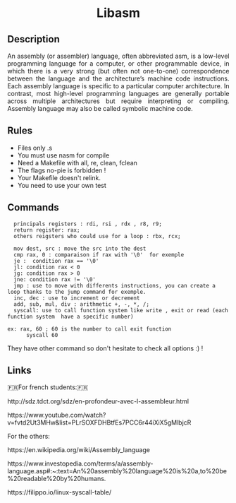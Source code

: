 <h1 align = 'center' >Libasm</h1>

<h2>Description</h2>

<p align = 'justify'>An assembly (or assembler) language, often abbreviated asm, is a low-level programming
language for a computer, or other programmable device, in which there is a very strong
(but often not one-to-one) correspondence between the language and the architecture’s
machine code instructions. Each assembly language is specific to a particular computer
architecture. In contrast, most high-level programming languages are generally portable
across multiple architectures but require interpreting or compiling. Assembly language
may also be called symbolic machine code.</p>

<h2>Rules</h2>

<ul>
  <li>Files only .s</li>
  <li>You must use nasm for compile</li>
  <li>Need a Makefile with all, re, clean, fclean</li>
  <li>The flags no-pie is forbidden !</li>
  <li>Your Makefile doesn't relink.</li>
  <li>You need to use your own test </li>
</ul>

<h2>Commands</h2>

```
  principals registers : rdi, rsi , rdx , r8, r9;
  return register: rax;
  others reigsters who could use for a loop : rbx, rcx;

  mov dest, src : move the src into the dest
  cmp rax, 0 : comparaison if rax with '\0'  for exemple
  je :  condition rax == '\0'
  jl: condition rax < 0
  jg: condition rax > 0
  jne: condition rax != '\0'
  jmp : use to move with differents instructions, you can create a loop thanks to the jump command for exemple.
  inc, dec : use to increment or decrement
  add, sub, mul, div : arithmetic +, -, *, /;
  syscall: use to call function system like write , exit or read (each function system  have a specific number)

ex: rax, 60 ; 60 is the number to call exit function
      syscall 60
```

They have other command so don't hesitate to check all options :) ! 



<h2>Links</h2>

<p>🇫🇷For french students:🇫🇷</p>
<p>http://sdz.tdct.org/sdz/en-profondeur-avec-l-assembleur.html</p>
<p>https://www.youtube.com/watch?v=fvtd2Ut3MHw&list=PLrSOXFDHBtfEs7PCC6r44iXiX5gMlbjcR</p>

<p>For the others:</p>
<p>https://en.wikipedia.org/wiki/Assembly_language</p>
<p>https://www.investopedia.com/terms/a/assembly-language.asp#:~:text=An%20assembly%20language%20is%20a,to%20be%20readable%20by%20humans.</p>
<p>https://filippo.io/linux-syscall-table/</p>




